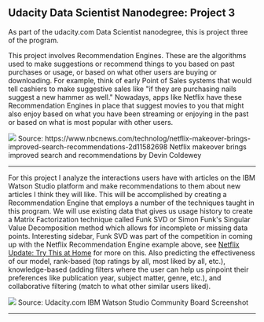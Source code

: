 ## Udacity Data Scientist Nanodegree: Project 3

As part of the udacity.com Data Scientist nanodegree, this is project three of the program.

This project involves Recommendation Engines. These are the algorithms used to make suggestions or recommend things to you based on past purchases or usage, or based on what other users are buying or downloading. For example, think of early Point of Sales systems that would tell cashiers to make suggestive sales like "if they are purchasing nails suggest a new hammer as well." Nowadays, apps like Netflix have these Recommendation Engines in place that suggest movies to you that might also enjoy based on what you have been streaming or enjoying in the past or based on what is most popular with other users.

<img src='https://media-cldnry.s-nbcnews.com/image/upload/t_fit-2000w,f_auto,q_auto:best/streams/2013/November/131113/2D9672564-attachment.jpg'>
Source: https://www.nbcnews.com/technolog/netflix-makeover-brings-improved-search-recommendations-2d11582698 Netflix makeover brings improved search and recommendations by Devin Coldewey

---

For this project I analyze the interactions users have with articles on the IBM Watson Studio platform and make recommendations to them about new articles I think they will like. This will be accomplished by creating a Recommendation Engine that employs a number of the techniques taught in this program. We will use existing data that gives us usage history to create a Matrix Factorization technique called Funk SVD or Simon Funk's Singular Value Decomposition method which allows for incomplete or missing data points. Interesting sidebar, Funk SVD was part of the competition in coming up with the Netflix Recommendation Engine example above, see <a href="https://sifter.org/~simon/journal/20061211.html" target="_blank">Netflix Update: Try This at Home</a> for more on this. Also predicting the effectiveness of our model, rank-based (top ratings by all, most liked by all, etc.), knowledge-based (adding filters where the user can help us pinpoint their preferences like publication year, subject matter, genre, etc.), and collaborative filtering (match to what other similar users liked).

<img src='https://video.udacity-data.com/topher/2018/September/5ba02d6d_screen-shot-2018-09-17-at-3.40.30-pm/screen-shot-2018-09-17-at-3.40.30-pm.png'>
Source: Udacity.com IBM Watson Studio Community Board Screenshot

---
